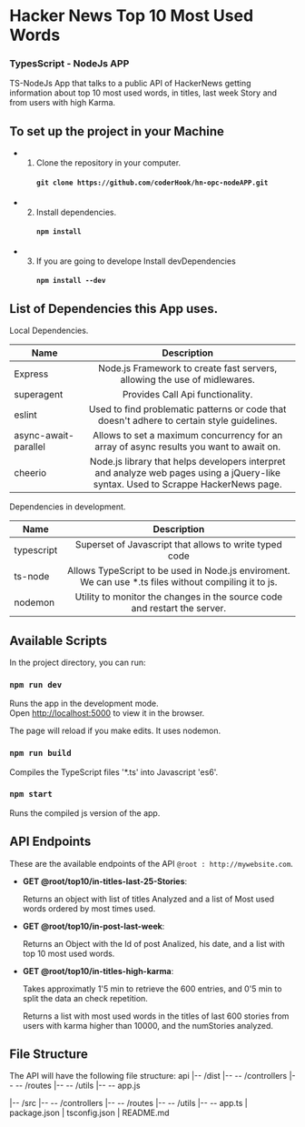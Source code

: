 # Hacker News Top 10 Most Used Words
### TypesScript - NodeJs APP

 TS-NodeJs App that talks to a public API of HackerNews getting information about top 10 most used words, in titles, last week Story and from users with high Karma.

## To set up the project in your Machine

- 1. Clone the repository in your computer.
      #### `git clone https://github.com/coderHook/hn-opc-nodeAPP.git`

- 2. Install dependencies.
      #### `npm install`

- 3. If you are going to develope Install devDependencies
      #### `npm install --dev`

## List of Dependencies this App uses.
Local Dependencies.

| Name          | Description           | 
| ------------- |:---------------------:| 
| Express      | Node.js Framework to create fast servers, allowing the use of midlewares. | 
| superagent | Provides Call Api functionality.      | 
| eslint | Used to find problematic patterns or code that doesn't adhere to certain style guidelines.      | 
| async-await-parallel | Allows to set a maximum concurrency for an array of async results you want to await on.      | 
| cheerio | Node.js library that helps developers interpret and analyze web pages using a jQuery-like syntax. Used to Scrappe HackerNews page.      |   

Dependencies in development.

| Name          | Description           | 
| ------------- |:---------------------:| 
| typescript      | Superset of Javascript that allows to write typed code | 
| ts-node      | Allows TypeScript to be used in Node.js enviroment. We can use *.ts files without compiling it to js.      |   
| nodemon | Utility to monitor the changes in the source code and restart the server.      |  

## Available Scripts

In the project directory, you can run:

### `npm run dev`

Runs the app in the development mode.<br>
Open [http://localhost:5000](http://localhost:5000) to view it in the browser.

The page will reload if you make edits.
It uses nodemon.

### `npm run build`

Compiles the TypeScript files '*.ts' into Javascript 'es6'.

### `npm start`
Runs the compiled js version of the app.


## API Endpoints
These are the available endpoints of the API `@root : http://mywebsite.com`.

* **GET @root/top10/in-titles-last-25-Stories**:

    Returns an object with list of titles Analyzed and a list of Most used words ordered by most times used.

* **GET @root/top10/in-post-last-week**:

    Returns an Object with the Id of post Analized, his date, and a list with top 10 most used words.

* **GET @root/top10/in-titles-high-karma**: 

    Takes approximatly 1'5 min to retrieve the 600 entries, and 0'5 min to split the data an check repetition.

    Returns a list with most used words in the titles of last 600 stories from users with karma higher than 10000, and the numStories analyzed.

## File Structure

The API will have the following file structure:
api
|-- /dist
|-- -- /controllers
|-- -- /routes
|-- -- /utils
|-- -- app.js

|-- /src
|-- -- /controllers
|-- -- /routes
|-- -- /utils
|-- -- app.ts
| package.json
| tsconfig.json
| README.md